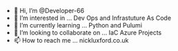- 👋 Hi, I’m @Developer-66
- 👀 I’m interested in ... Dev Ops and Infrastuture As Code
- 🌱 I’m currently learning ... Python and Pulumi
- 💞️ I’m looking to collaborate on ... IaC Azure Projects
- 📫 How to reach me ... nickluxford.co.uk

<!---
Developer-66/Developer-66 is a ✨ special ✨ repository because its `README.md` (this file) appears on your GitHub profile.
You can click the Preview link to take a look at your changes.
--->
